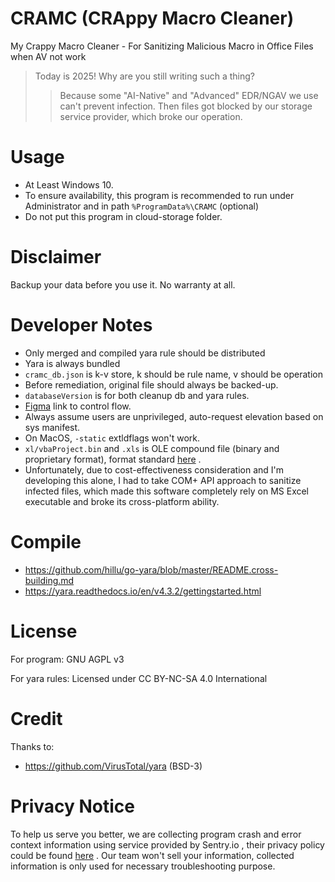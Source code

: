 # CRAMC (CRAppy Macro Cleaner)

My Crappy Macro Cleaner - For Sanitizing Malicious Macro in Office Files when AV not work

> Today is 2025! Why are you still writing such a thing?
>> Because some "AI-Native" and "Advanced" EDR/NGAV we use can't prevent infection. Then files got blocked by our storage service provider, which broke our operation.

# Usage

- At Least Windows 10.
- To ensure availability, this program is recommended to run under Administrator and in path `%ProgramData%\CRAMC`  (optional)
- Do not put this program in cloud-storage folder.

# Disclaimer

Backup your data before you use it. No warranty at all.

# Developer Notes

- Only merged and compiled yara rule should be distributed
- Yara is always bundled
- `cramc_db.json` is k-v store, k should be rule name, v should be operation
- Before remediation, original file should always be backed-up.
- `databaseVersion` is for both cleanup db and yara rules.
- [Figma](https://www.figma.com/board/DGvlxo4XXQTZ8skqmJFFUh/CRAMC) link to control flow.
- Always assume users are unprivileged, auto-request elevation based on sys manifest.
- On MacOS, `-static` extldflags won't work.
- `xl/vbaProject.bin` and `.xls` is OLE compound file (binary and proprietary format), format standard [here](https://learn.microsoft.com/en-us/openspecs/office_file_formats/MS-OFFFFLP/6ae2fd93-51fc-4e75-a54a-1b175c627b51) .
- Unfortunately, due to cost-effectiveness consideration and I'm developing this alone, I had to take COM+ API approach to sanitize infected files, which made this software completely rely on MS Excel executable and broke its cross-platform ability.

# Compile

- https://github.com/hillu/go-yara/blob/master/README.cross-building.md
- https://yara.readthedocs.io/en/v4.3.2/gettingstarted.html

# License

For program: GNU AGPL v3

For yara rules: Licensed under CC BY-NC-SA 4.0 International

# Credit

Thanks to:
- https://github.com/VirusTotal/yara (BSD-3)

# Privacy Notice

To help us serve you better, we are collecting program crash and error context information using service provided by Sentry.io , their privacy policy could be found [here](https://sentry.io/privacy/) . Our team won't sell your information, collected information is only used for necessary troubleshooting purpose.
